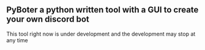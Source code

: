 <h2> PyBoter a python written tool with a GUI to create your own discord bot </h2>
This tool right now is under development and the development may stop at any time
